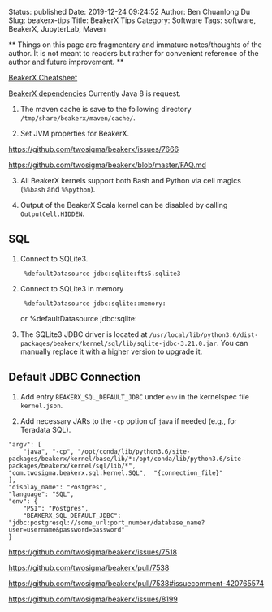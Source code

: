 Status: published
Date: 2019-12-24 09:24:52
Author: Ben Chuanlong Du
Slug: beakerx-tips
Title: BeakerX Tips
Category: Software
Tags: software, BeakerX, JupyterLab, Maven

**
Things on this page are
fragmentary and immature notes/thoughts of the author.
It is not meant to readers
but rather for convenient reference of the author and future improvement.
**

[BeakerX Cheatsheet](https://github.com/twosigma/beakerx/raw/master/doc/Cheatsheet.pdf)

[BeakerX dependencies](https://github.com/twosigma/beakerx/blob/master/configuration.yml#L6)
Currently Java 8 is request.

1. The maven cache is save to the following directory
    `/tmp/share/beakerx/maven/cache/`.

2. Set JVM properties for BeakerX.

https://github.com/twosigma/beakerx/issues/7666

https://github.com/twosigma/beakerx/blob/master/FAQ.md

3. All BeakerX kernels support both Bash and Python via cell magics (`%%bash` and `%%python`).

4. Output of the BeakerX Scala kernel can be disabled by calling `OutputCell.HIDDEN`.

## SQL

1. Connect to SQLite3.

        %defaultDatasource jdbc:sqlite:fts5.sqlite3

2. Connect to SQLite3 in memory

        %defaultDatasource jdbc:sqlite::memory:
    or
        %defaultDatasource jdbc:sqlite:

3. The SQLite3 JDBC driver is located at 
    `/usr/local/lib/python3.6/dist-packages/beakerx/kernel/sql/lib/sqlite-jdbc-3.21.0.jar`.
    You can manually replace it with a higher version to upgrade it.

## Default JDBC Connection

1. Add entry `BEAKERX_SQL_DEFAULT_JDBC` under `env` in the kernelspec file `kernel.json`.

2. Add necessary JARs to the `-cp` option of `java` if needed (e.g., for Teradata SQL).


```
"argv": [
	"java", "-cp", "/opt/conda/lib/python3.6/site-packages/beakerx/kernel/base/lib/*:/opt/conda/lib/python3.6/site-packages/beakerx/kernel/sql/lib/*", "com.twosigma.beakerx.sql.kernel.SQL",  "{connection_file}"
],
"display_name": "Postgres",
"language": "SQL",
"env": {
	"PS1": "Postgres",
	"BEAKERX_SQL_DEFAULT_JDBC": "jdbc:postgresql://some_url:port_number/database_name?user=username&password=password"
}
```

https://github.com/twosigma/beakerx/issues/7518

https://github.com/twosigma/beakerx/pull/7538

https://github.com/twosigma/beakerx/pull/7538#issuecomment-420765574

https://github.com/twosigma/beakerx/issues/8199
